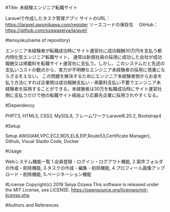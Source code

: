 #Title: 未経験エンジニア転職サイト

Laravelで作成したタスク管理アプリ サイトのURL： https://laravel.awsmikawa.com/register ソースコードの保存先　 GitHub：https://github.com/ozawaseiya/laravel/

#tensyoku(name of repository)

エンジニア未経験者が転職成功時にサイト運営社に成功報酬30万円を支払う都内特化型エンジニア転職サイト。
通常は新規社員の採用に成功した会社が成功報酬又は掲載料を転職サイト運営社に支払う。しかし、このシステムだと先述の支払いコストの観点から、実力が不明瞭なエンジニア未経験者の採用に慎重にならざるをえない。 この問題を解決するためにエンジニア未経験者側からお金を払う方法にすれば企業側は成功報酬支払い・掲載料支払い不要でエンジニア未経験者を採用することができる。未経験者は30万を転職成功時にサイト運営社側に支払うだけで他の転職サイト経由より応募先企業に採用されやすくなる。


#Dependency

PHP7.3, HTML5, CSS3, MySQL8, フレームワーク:Laravel6.20.2, Bootstrap4

#Setup

Setup AWS(IAM,VPC,EC2,RDS,ELB,EIP,Route53,Certificate Manager), Github, Visual Stadio Code, Docker

#Usage

Webシステム機能一覧 1.会員登録・ログイン・ログアウト機能, 2.案件フォルダの作成・削除機能, 3.タスクの作成・編集・削除機能, 4.プロフィール画像アップロード・削除機能, 5.ページネーション機能

#License Copyright(c) 2019 Seiya Ozawa This software is released under the MIT License, see LICENSE. https://opensource.org/licenses/mit-license.php

#Authors and References

